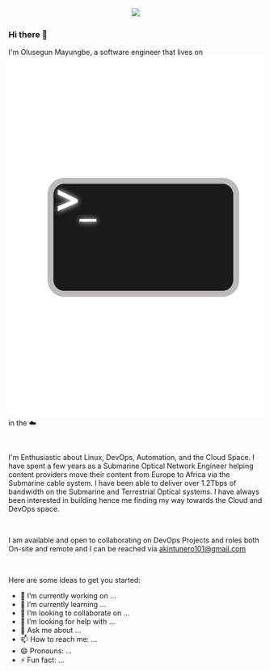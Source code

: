 <div id="header" align="center">
  <img src="https://media.giphy.com/media/RbDKaczqWovIugyJmW/giphy.gif" width="300"/>
</div>

### Hi there 👋
<p>
<article class="markdown-body entry-content container-lg f5" itemprop="text"> I'm Olusegun Mayungbe, a software engineer that lives on <img src="./asset/termina.svg"> in the ☁️
</p>

<br>

I'm Enthusiastic about Linux, DevOps, Automation, and the Cloud Space. I have spent a few years as a Submarine Optical Network Engineer helping content providers move their content from Europe to Africa via the Submarine cable system. I have been able to deliver over 1.2Tbps of bandwidth on the Submarine and Terrestrial Optical systems.
  I have always been interested in building hence me finding my way towards the Cloud and DevOps space.

  <br>
<p>
I am available and open to collaborating on DevOps Projects and roles both On-site and remote and I can be reached via <a href="akintunero101@gmail.com">akintunero101@gmail.com</a><br></p>

  <p>
  </br>



<!--
**Oluadepe/Oluadepe** is a ✨ _special_ ✨ repository because its `README.md` (this file) appears on your GitHub profile.
-->

Here are some ideas to get you started:

- 🔭 I’m currently working on ...
- 🌱 I’m currently learning ...
- 👯 I’m looking to collaborate on ...
- 🤔 I’m looking for help with ...
- 💬 Ask me about ...
- 📫 How to reach me: ...
- 😄 Pronouns: ...
- ⚡ Fun fact: ...
